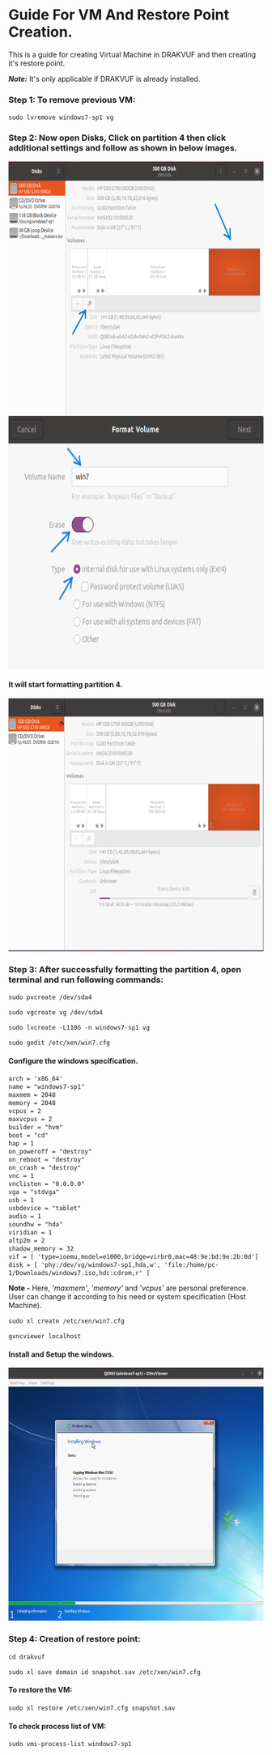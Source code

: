 # Guide For VM And Restore Point Creation.

This is a guide for creating Virtual Machine in DRAKVUF and then creating it's restore point.

***Note:*** It's only applicable if DRAKVUF is already installed.


### Step 1: To remove previous VM:
```
sudo lvremove windows7-sp1 vg
```

### Step 2: Now open Disks, Click on partition 4 then click additional settings and follow as shown in below images.

<img title="Image 1" alt="disks1" src="/images/disks.png" width="650" height="500">

<img title="Image 2" alt="disks2" src="/images/disks2.png" width="650" height="500">

#### It will start formatting partition 4.
<img title="Image 3" alt="disks3" src="/images/disks3.png" width="650" height="500">


### Step 3: After successfully formatting the partition 4, open terminal and run following commands:

```
sudo pvcreate /dev/sda4
```

```
sudo vgcreate vg /dev/sda4
```

```
sudo lvcreate -L110G -n windows7-sp1 vg
```

```
sudo gedit /etc/xen/win7.cfg
```

#### Configure the windows specification.

```
arch = 'x86_64'
name = "windows7-sp1"
maxmem = 2048
memory = 2048
vcpus = 2
maxvcpus = 2
builder = "hvm"
boot = "cd"
hap = 1
on_poweroff = "destroy"
on_reboot = "destroy"
on_crash = "destroy"
vnc = 1
vnclisten = "0.0.0.0"
vga = "stdvga"
usb = 1
usbdevice = "tablet"
audio = 1
soundhw = "hda"
viridian = 1
altp2m = 2
shadow_memory = 32
vif = [ 'type=ioemu,model=e1000,bridge=virbr0,mac=48:9e:bd:9e:2b:0d']
disk = [ 'phy:/dev/vg/windows7-sp1,hda,w', 'file:/home/pc-1/Downloads/windows7.iso,hdc:cdrom,r' ]
```
**Note -** Here, *'maxmem'*, *'memory'* and *'vcpus'* are personal preference. User can change it according to his need or system specification (Host Machine).


```
sudo xl create /etc/xen/win7.cfg
```

```
gvncviewer localhost
```

#### Install and Setup the windows.

<img title="Image 5" alt="windows installation" src="/images/windows.png" width="650" height="500">



### Step 4: Creation of restore point:

```
cd drakvuf
```

```
sudo xl save domain id snapshot.sav /etc/xen/win7.cfg
```

#### To restore the VM:

```
sudo xl restore /etc/xen/win7.cfg snapshot.sav
```

#### To check process list of VM:
  
```
sudo vmi-process-list windows7-sp1
```



